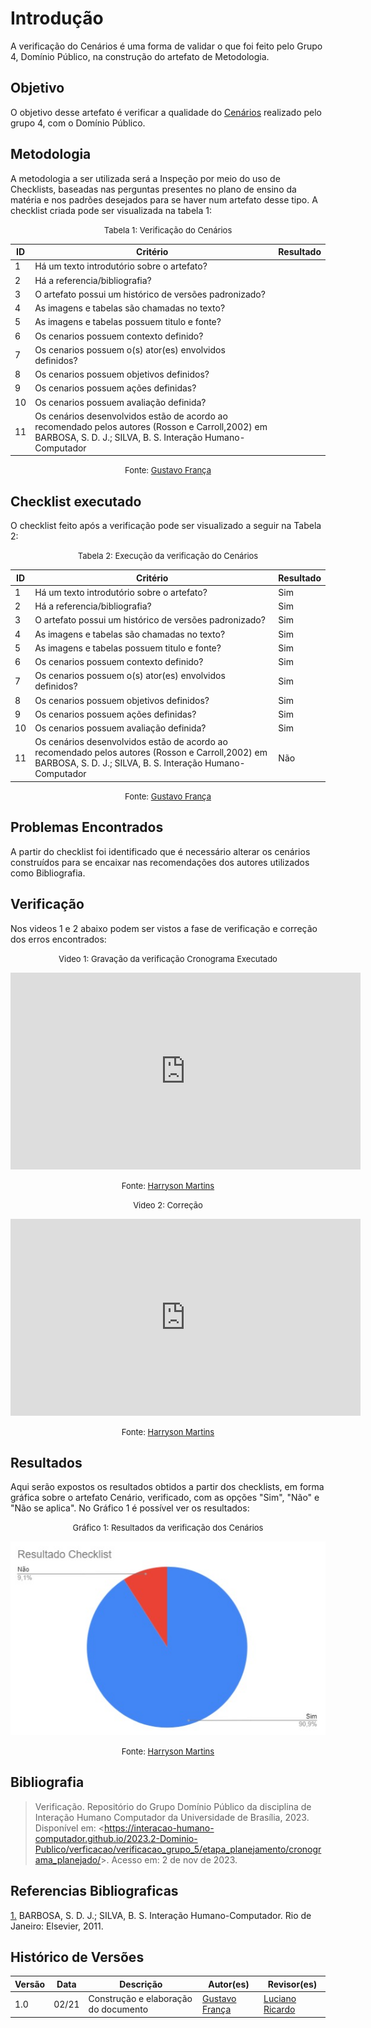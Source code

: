 # Introdução 

A verificação do Cenários é uma forma de validar o que foi feito pelo Grupo 4, Domínio Público, na construção do artefato de Metodologia.

## Objetivo

O objetivo desse artefato é verificar a qualidade do [Cenários](docs/analise_de_requisitos/cenarios.md) realizado pelo grupo 4, com o Domínio Público.

## Metodologia

A metodologia a ser utilizada será a Inspeção por meio do uso de Checklists, baseadas nas perguntas presentes no plano de ensino da matéria e nos padrões desejados para se haver num artefato desse tipo. A checklist criada pode ser visualizada na tabela 1:

<center>

<font size="2"><p style="text-align: center">Tabela 1: Verificação do Cenários</p></font>

| ID  | Critério                                                | Resultado |
| --- | ------------------------------------------------------- | --------- |
| 1   | Há um texto introdutório sobre o artefato?                                                                                |                                                                                         |
| 2   | Há a referencia/bibliografia?                                                                                             |                                                                                         |
| 3   | O artefato possui um histórico de versões padronizado?                                                                    |                                                                                         |
| 4   | As imagens e tabelas são chamadas no texto?                                                                               |                                                                                         |
| 5   | As imagens e tabelas possuem titulo e fonte?                                                                              |                                                                                         |
| 6   | Os cenarios possuem contexto definido?                  |           |
| 7   | Os cenarios possuem o(s) ator(es) envolvidos definidos? |           |
| 8   | Os cenarios possuem objetivos definidos?                |           |
| 9   | Os cenarios possuem ações definidas?                    |           |
| 10  | Os cenarios possuem avaliação definida?                 |           |
|11   | Os cenários desenvolvidos estão de acordo ao recomendado pelos autores (Rosson e Carroll,2002) em  BARBOSA, S. D. J.; SILVA, B. S. Interação Humano-Computador| 

<font size="2"><p style="text-align: center">Fonte: [Gustavo França](https://github.com/gustavofbs)  </p></font>

</center>

## Checklist executado

O checklist feito após a verificação pode ser visualizado a seguir na Tabela 2:

<center>

<font size="2"><p style="text-align: center">Tabela 2: Execução da verificação do Cenários</p></font>


| ID  | Critério                                                | Resultado |
| --- | ------------------------------------------------------- | --------- |
| 1   | Há um texto introdutório sobre o artefato?                                                                                |  Sim                                                                                       |
| 2   | Há a referencia/bibliografia?                                                                                             | Sim                                                                                         |
| 3   | O artefato possui um histórico de versões padronizado?                                                                    |  Sim                                                                                        |
| 4   | As imagens e tabelas são chamadas no texto?                                                                               |  Sim                                                                                        |
| 5   | As imagens e tabelas possuem titulo e fonte?                                                                              | Sim                                                                                         |
| 6   | Os cenarios possuem contexto definido?                  |Sim            |
| 7   | Os cenarios possuem o(s) ator(es) envolvidos definidos? |   Sim         |
| 8   | Os cenarios possuem objetivos definidos?                |   Sim         |
| 9   | Os cenarios possuem ações definidas?                    |   Sim         |
| 10  | Os cenarios possuem avaliação definida?                 |   Sim         |
|11   | Os cenários desenvolvidos estão de acordo ao recomendado pelos autores (Rosson e Carroll,2002) em  BARBOSA, S. D. J.; SILVA, B. S. Interação Humano-Computador| Não|


<font size="2"><p style="text-align: center">Fonte: [Gustavo França](https://github.com/gustavofbs)  </p></font>

</center>

## Problemas Encontrados

A partir do checklist foi identificado que é necessário alterar os cenários construídos para se encaixar nas recomendações dos autores utilizados como Bibliografia.

## Verificação

Nos videos 1 e 2 abaixo podem ser vistos a fase de verificação e correção dos erros encontrados:

<center>

<font size="2"><p style="text-align: center">Video 1: Gravação da verificação Cronograma Executado</p></font>

<iframe width="560" height="315" src="https://www.youtube.com/embed/Z_H7IrNpm2E?si=RW-Q0TRv2uUAG_FL" title="YouTube video player" frameborder="0" allow="accelerometer; autoplay; clipboard-write; encrypted-media; gyroscope; picture-in-picture; web-share" allowfullscreen></iframe>

<font size="2"><p style="text-align: center">Fonte:  [Harryson Martins](https://github.com/harry-cmartin)</p></font>


</center>

<center>

<font size="2"><p style="text-align: center">Video 2: Correção</p></font>

<iframe width="560" height="315" src="https://www.youtube.com/embed/5kkqMkJC624?si=3XwxG7mQOlB9oAV5" title="YouTube video player" frameborder="0" allow="accelerometer; autoplay; clipboard-write; encrypted-media; gyroscope; picture-in-picture; web-share" allowfullscreen></iframe>

<font size="2"><p style="text-align: center">Fonte:  [Harryson Martins](https://github.com/harry-cmartin)</p></font>


</center>


## Resultados 

Aqui serão expostos os resultados obtidos a partir dos checklists, em forma gráfica sobre o artefato Cenário, verificado, com as opções "Sim", "Não" e "Não se aplica". No Gráfico 1 é possível ver os resultados:

<center>

<font size="2"><p style="text-align: center">Gráfico 1: Resultados da verificação dos Cenários</p></font>

![Cenarios](../../../assets/verificacao/cenarios.jpg)

<font size="2"><p style="text-align: center">Fonte: [Harryson Martins](https://github.com/harry-cmartin)</p></font>

</center>

## Bibliografia 

> Verificação. Repositório do Grupo Domínio Público da disciplina de Interação Humano Computador da Universidade de Brasília, 2023. Disponível em: <<https://interacao-humano-computador.github.io/2023.2-Dominio-Publico/verficacao/verificacao_grupo_5/etapa_planejamento/cronograma_planejado/>>. Acesso em: 2 de nov de 2023.

## Referencias Bibliograficas

<a id="FRM3" href="#anchor_1">1.</a> BARBOSA, S. D. J.; SILVA, B. S. Interação Humano-Computador. Rio de Janeiro: Elsevier, 2011.

## Histórico de Versões

| Versão | Data       | Descrição                        | Autor(es)                                                                                  | Revisor(es)                                    |
| ------ | ---------- | -------------------------------- | ------------------------------------------------------------------------------------------ | ---------------------------------------------- |
| 1.0 | 02/21 | Construção e elaboração do documento  |[Gustavo França](https://github.com/gustavofbs)| [Luciano Ricardo](https://github.com/l-ricardo) |